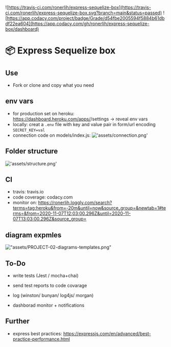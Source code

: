 ![https://travis-ci.com/ronerlih/express-sequelize-box](https://travis-ci.com/ronerlih/express-sequelize-box.svg?branch=main&status=passed) ![https://app.codacy.com/project/badge/Grade/d54fbe2005594f5884b61dbdf22ea604](https://app.codacy.com/gh/ronerlih/express-sequelize-box/dashboard)

# 📦 Express Sequelize box

## Use

-   Fork or clone and copy what you need

## env vars

-   for production set on heroku: https://dashboard.heroku.com/apps/<app-name>/settings -> reveal env vars
-   locally: creat a `.env` file with key and value pair in form/url encoding `SECRET_KEY=val`
-   connection code on models/index.js: !['assets/connection.png'](assets/connection.png)

## Folder structure

!['assets/structure.png'](assets/structure.png)

## CI

-   travis: travis.io
-   code coverage: codacy.com
-   monitor on: https://ronerlih.loggly.com/search?terms=tag:heroku&from=-20m&until=now&source_group=&newtab=1#terms=&from=2020-11-07T12:03:00.296Z&until=2020-11-07T13:03:00.296Z&source_group=

## diagram expmles

!["assets/PROJECT-02-diagrams-templates.png"](assets/PROJECT-02-diagrams-templates.png)

## To-Do

-   write tests (Jest / mocha+chai)
-   send test reports to code covarage

-   log (winston/ bunyan/ log4js/ morgan)
-   dashborad monitor + notifications

## Further

-   express best practices: https://expressjs.com/en/advanced/best-practice-performance.html
